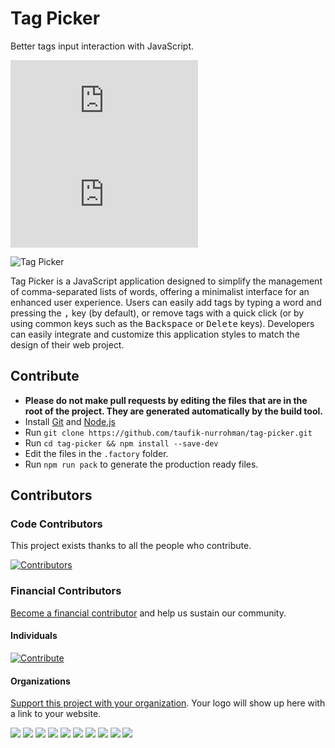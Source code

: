 Tag Picker
==========

Better tags input interaction with JavaScript.

![index.js](https://img.shields.io/github/size/taufik-nurrohman/tag-picker/index.js?branch=main&color=%23f1e05a&label=index.js&labelColor=%231f2328&style=flat-square)
![index.min.js](https://img.shields.io/github/size/taufik-nurrohman/tag-picker/index.min.js?branch=main&color=%23f1e05a&label=index.min.js&labelColor=%231f2328&style=flat-square)

<picture>
  <source media="(prefers-color-scheme: dark)" srcset="https://github.com/user-attachments/assets/63990ba5-24c6-4cf8-99e6-a960f8310d04">
  <source media="(prefers-color-scheme: light)" srcset="https://github.com/user-attachments/assets/f9fb79ff-e13d-4f3e-a09a-53dc8915992c">
  <img alt="Tag Picker" src="https://github.com/user-attachments/assets/f9fb79ff-e13d-4f3e-a09a-53dc8915992c">
</picture>

Tag Picker is a JavaScript application designed to simplify the management of comma-separated lists of words, offering a
minimalist interface for an enhanced user experience. Users can easily add tags by typing a word and pressing the
<kbd>,</kbd> key (by default), or remove tags with a quick click (or by using common keys such as the
<kbd>Backspace</kbd> or <kbd>Delete</kbd> keys). Developers can easily integrate and customize this application styles
to match the design of their web project.

Contribute
----------

 - **Please do not make pull requests by editing the files that are in the root of the project. They are generated
   automatically by the build tool.**
 - Install [Git](https://en.wikipedia.org/wiki/Git) and [Node.js](https://en.wikipedia.org/wiki/Node.js)
 - Run `git clone https://github.com/taufik-nurrohman/tag-picker.git`
 - Run `cd tag-picker && npm install --save-dev`
 - Edit the files in the `.factory` folder.
 - Run `npm run pack` to generate the production ready files.

Contributors
------------

### Code Contributors

This project exists thanks to all the people who contribute.

[![Contributors](https://opencollective.com/tag-picker/contributors.svg?width=890&button=false)](https://github.com/taufik-nurrohman/tag-picker/graphs/contributors)

### Financial Contributors

[Become a financial contributor](https://opencollective.com/tag-picker/contribute) and help us sustain our community.

#### Individuals

[![Contribute](https://opencollective.com/tag-picker/individuals.svg?width=890)](https://opencollective.com/tag-picker)

#### Organizations

[Support this project with your organization](https://opencollective.com/tag-picker/contribute). Your logo will show up here with a link to your website.

<a href="https://opencollective.com/tag-picker/organization/0/website"><img src="https://opencollective.com/tag-picker/organization/0/avatar.svg"></a>
<a href="https://opencollective.com/tag-picker/organization/1/website"><img src="https://opencollective.com/tag-picker/organization/1/avatar.svg"></a>
<a href="https://opencollective.com/tag-picker/organization/2/website"><img src="https://opencollective.com/tag-picker/organization/2/avatar.svg"></a>
<a href="https://opencollective.com/tag-picker/organization/3/website"><img src="https://opencollective.com/tag-picker/organization/3/avatar.svg"></a>
<a href="https://opencollective.com/tag-picker/organization/4/website"><img src="https://opencollective.com/tag-picker/organization/4/avatar.svg"></a>
<a href="https://opencollective.com/tag-picker/organization/5/website"><img src="https://opencollective.com/tag-picker/organization/5/avatar.svg"></a>
<a href="https://opencollective.com/tag-picker/organization/6/website"><img src="https://opencollective.com/tag-picker/organization/6/avatar.svg"></a>
<a href="https://opencollective.com/tag-picker/organization/7/website"><img src="https://opencollective.com/tag-picker/organization/7/avatar.svg"></a>
<a href="https://opencollective.com/tag-picker/organization/8/website"><img src="https://opencollective.com/tag-picker/organization/8/avatar.svg"></a>
<a href="https://opencollective.com/tag-picker/organization/9/website"><img src="https://opencollective.com/tag-picker/organization/9/avatar.svg"></a>